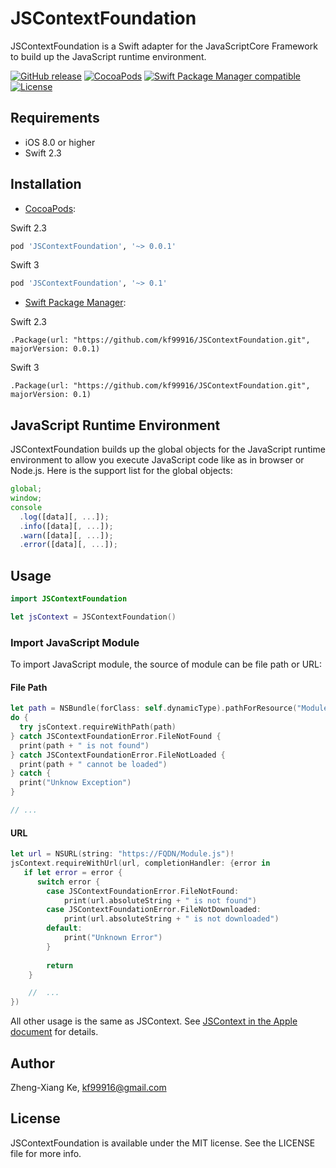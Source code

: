# JSContextFoundation
JSContextFoundation is a Swift adapter for the JavaScriptCore Framework to build up the JavaScript runtime environment.

[![GitHub release](https://img.shields.io/github/release/kf99916/JSContextFoundation.svg)](https://github.com/kf99916/JSContextFoundation)
[![CocoaPods](https://img.shields.io/cocoapods/v/JSContextFoundation.svg)](#cocoapods)
[![Swift Package Manager compatible](https://img.shields.io/badge/Swift%20Package%20Manager-compatible-brightgreen.svg)](https://github.com/apple/swift-package-manager)
[![License](https://img.shields.io/github/license/kf99916/JSContextFoundation.svg)](LICENSE)

## Requirements

- iOS 8.0 or higher
- Swift 2.3

## Installation

- [CocoaPods](http://cocoapods.org/):

Swift 2.3
```ruby
pod 'JSContextFoundation', '~> 0.0.1'
```

Swift 3
```ruby
pod 'JSContextFoundation', '~> 0.1'
```

- [Swift Package Manager](https://swift.org/package-manager/):

Swift 2.3
```
.Package(url: "https://github.com/kf99916/JSContextFoundation.git", majorVersion: 0.0.1)
```

Swift 3
```
.Package(url: "https://github.com/kf99916/JSContextFoundation.git", majorVersion: 0.1)
```

## JavaScript Runtime Environment
JSContextFoundation builds up the global objects for the JavaScript runtime environment to allow you execute JavaScript code like as in browser or Node.js. Here is the support list for the global objects:

```javascript
global;
window;
console
  .log([data][, ...]);
  .info([data][, ...]);
  .warn([data][, ...]);
  .error([data][, ...]);
```

## Usage

```swift
import JSContextFoundation

let jsContext = JSContextFoundation()
```

### Import JavaScript Module
To import JavaScript module, the source of module can be file path or URL: 
#### File Path

```swift
let path = NSBundle(forClass: self.dynamicType).pathForResource("Module", ofType: "js")!
do {
  try jsContext.requireWithPath(path)
} catch JSContextFoundationError.FileNotFound {
  print(path + " is not found")
} catch JSContextFoundationError.FileNotLoaded {
  print(path + " cannot be loaded")
} catch {
  print("Unknow Exception")
}

// ...
```

#### URL

```swift
let url = NSURL(string: "https://FQDN/Module.js")!
jsContext.requireWithUrl(url, completionHandler: {error in
   if let error = error {
      switch error {
        case JSContextFoundationError.FileNotFound:
            print(url.absoluteString + " is not found")
        case JSContextFoundationError.FileNotDownloaded:
            print(url.absoluteString + " is not downloaded")
        default:
            print("Unknown Error")
        }
        
        return
    }

    //  ...
})
```

All other usage is the same as JSContext. See [JSContext in the Apple document](https://developer.apple.com/library/ios/documentation/JavaScriptCore/Reference/JSContext_Ref/index.html) for details.

## Author

Zheng-Xiang Ke, kf99916@gmail.com

## License
JSContextFoundation is available under the MIT license. See the LICENSE file for more info.

